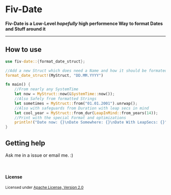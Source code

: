 # Fiv-Date
**Fiv-Date is a Low-Level ***hopefully*** high performence Way to format Dates and Stuff around it**

---

## How to use

```rust
use fiv-date::{format_date_struct};

//Add a new Struct which does need a Name and how it should be formated as a ISO 8601 String
format_date_struct!(MyStruct, "DD.MM.YYYY")

fn main() {
    //From nearly any SystemTime
    let now = MyStruct::now(&SystemTime::now());
    //Also Safely from formatted Strings
    let sometimes = MyStruct::from("01.01.2001").unrwap();
    //Also with safeguards from Duration with leap secs in mind
    let cool_year = MyStruct::from_dur(LeapInMind::from_years(14));
    //Print with the special Format and optimizations
    println!("Date now: {}\nDate Somewhere: {}\nDate With LeapSecs: {}", now, sometimes, coolyear);
}
```

## Getting help

Ask me in a issue or email me. :)

<br>

#### License

<sup>
Licensed under <a href="LICENSE">Apache License, Version
2.0</a>
</sup>
